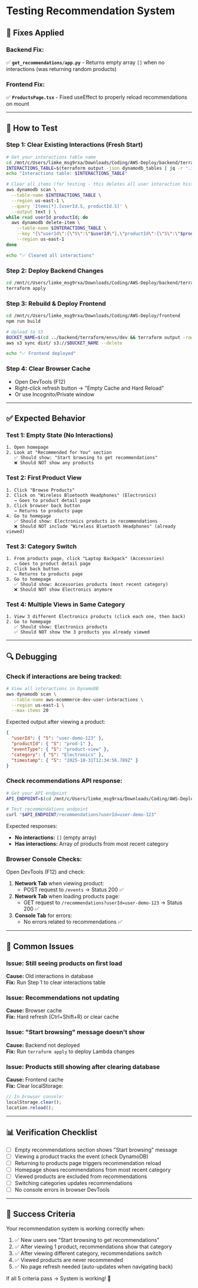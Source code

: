 # Testing Recommendation System

## 🔧 Fixes Applied

### Backend Fix:

✅ **`get_recommendations/app.py`** - Returns empty array `[]` when no interactions (was returning random products)

### Frontend Fix:

✅ **`ProductsPage.tsx`** - Fixed useEffect to properly reload recommendations on mount

---

## 🧪 How to Test

### Step 1: Clear Existing Interactions (Fresh Start)

```bash
# Get your interactions table name
cd /mnt/c/Users/limke_msg9rxa/Downloads/Coding/AWS-Deploy/backend/terraform/envs/dev
INTERACTIONS_TABLE=$(terraform output -json dynamodb_tables | jq -r '.interactions')
echo "Interactions table: $INTERACTIONS_TABLE"

# Clear all items (for testing - this deletes all user interaction history)
aws dynamodb scan \
  --table-name $INTERACTIONS_TABLE \
  --region us-east-1 \
  --query 'Items[*].[userId.S, productId.S]' \
  --output text | \
while read userId productId; do
  aws dynamodb delete-item \
    --table-name $INTERACTIONS_TABLE \
    --key "{\"userId\":{\"S\":\"$userId\"},\"productId\":{\"S\":\"$productId\"}}" \
    --region us-east-1
done

echo "✅ Cleared all interactions"
```

### Step 2: Deploy Backend Changes

```bash
cd /mnt/c/Users/limke_msg9rxa/Downloads/Coding/AWS-Deploy/backend/terraform/envs/dev
terraform apply
```

### Step 3: Rebuild & Deploy Frontend

```bash
cd /mnt/c/Users/limke_msg9rxa/Downloads/Coding/AWS-Deploy/frontend
npm run build

# Upload to S3
BUCKET_NAME=$(cd ../backend/terraform/envs/dev && terraform output -raw static_site_bucket)
aws s3 sync dist/ s3://$BUCKET_NAME --delete

echo "✅ Frontend deployed"
```

### Step 4: Clear Browser Cache

- Open DevTools (F12)
- Right-click refresh button → "Empty Cache and Hard Reload"
- Or use Incognito/Private window

---

## ✅ Expected Behavior

### Test 1: Empty State (No Interactions)

```
1. Open homepage
2. Look at "Recommended for You" section
   ✅ Should show: "Start browsing to get recommendations"
   ❌ Should NOT show any products
```

### Test 2: First Product View

```
1. Click "Browse Products"
2. Click on "Wireless Bluetooth Headphones" (Electronics)
   → Goes to product detail page
3. Click browser back button
   → Returns to products page
4. Go to homepage
   ✅ Should show: Electronics products in recommendations
   ❌ Should NOT include "Wireless Bluetooth Headphones" (already viewed)
```

### Test 3: Category Switch

```
1. From products page, click "Laptop Backpack" (Accessories)
   → Goes to product detail page
2. Click back button
   → Returns to products page
3. Go to homepage
   ✅ Should show: Accessories products (most recent category)
   ❌ Should NOT show Electronics anymore
```

### Test 4: Multiple Views in Same Category

```
1. View 3 different Electronics products (click each one, then back)
2. Go to homepage
   ✅ Should show: Electronics products
   ✅ Should NOT show the 3 products you already viewed
```

---

## 🔍 Debugging

### Check if interactions are being tracked:

```bash
# View all interactions in DynamoDB
aws dynamodb scan \
  --table-name aws-ecommerce-dev-user-interactions \
  --region us-east-1 \
  --max-items 20
```

Expected output after viewing a product:

```json
{
  "userId": { "S": "user-demo-123" },
  "productId": { "S": "prod-1" },
  "eventType": { "S": "product-view" },
  "category": { "S": "Electronics" },
  "timestamp": { "S": "2025-10-31T12:34:56.789Z" }
}
```

### Check recommendations API response:

```bash
# Get your API endpoint
API_ENDPOINT=$(cd /mnt/c/Users/limke_msg9rxa/Downloads/Coding/AWS-Deploy/backend/terraform/envs/dev && terraform output -raw api_endpoint)

# Test recommendations endpoint
curl "$API_ENDPOINT/recommendations?userId=user-demo-123"
```

Expected responses:

- **No interactions:** `[]` (empty array)
- **Has interactions:** Array of products from most recent category

### Browser Console Checks:

Open DevTools (F12) and check:

1. **Network Tab** when viewing product:
   - POST request to `/events` → Status 200 ✅
2. **Network Tab** when loading products page:
   - GET request to `/recommendations?userId=user-demo-123` → Status 200 ✅
3. **Console Tab** for errors:
   - No errors related to recommendations ✅

---

## 🐛 Common Issues

### Issue: Still seeing products on first load

**Cause:** Old interactions in database  
**Fix:** Run Step 1 to clear interactions table

### Issue: Recommendations not updating

**Cause:** Browser cache  
**Fix:** Hard refresh (Ctrl+Shift+R) or clear cache

### Issue: "Start browsing" message doesn't show

**Cause:** Backend not deployed  
**Fix:** Run `terraform apply` to deploy Lambda changes

### Issue: Products still showing after clearing database

**Cause:** Frontend cache  
**Fix:** Clear localStorage:

```javascript
// In browser console:
localStorage.clear();
location.reload();
```

---

## 📊 Verification Checklist

- [ ] Empty recommendations section shows "Start browsing" message
- [ ] Viewing a product tracks the event (check DynamoDB)
- [ ] Returning to products page triggers recommendation reload
- [ ] Homepage shows recommendations from most recent category
- [ ] Viewed products are excluded from recommendations
- [ ] Switching categories updates recommendations
- [ ] No console errors in browser DevTools

---

## 🎯 Success Criteria

Your recommendation system is working correctly when:

1. ✅ New users see "Start browsing to get recommendations"
2. ✅ After viewing 1 product, recommendations show that category
3. ✅ After viewing different category, recommendations switch
4. ✅ Viewed products are never recommended
5. ✅ No page refresh needed (auto-updates when navigating back)

If all 5 criteria pass → System is working! 🎉
